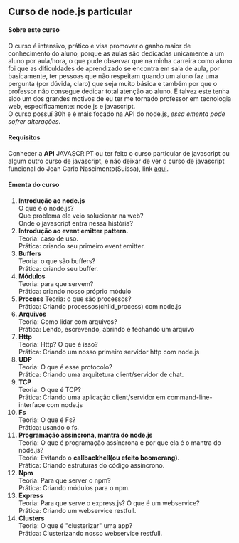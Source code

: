 ## Curso de node.js particular
#### Sobre este curso 
O curso é intensivo, prático e visa promover o ganho maior de conhecimento do aluno, porque as aulas são dedicadas unicamente a um aluno  por aula/hora, o que pude observar que na minha carreira como aluno foi que as dificuldades de aprendizado se encontra em sala de aula, por basicamente, ter pessoas que não respeitam quando um aluno faz uma pergunta (por dúvida, claro) que seja muito básica e também por que o professor não consegue dedicar total atenção ao aluno. E talvez este tenha sido um dos grandes motivos de eu ter me tornado professor em tecnologia web, especificamente: node.js e javascript.  
O curso possuí 30h e é mais focado na API do node.js, *essa ementa pode sofrer alterações*.
#### Requisitos  
Conhecer a **API** JAVASCRIPT ou ter feito o curso particular de javascript ou algum outro curso de javascript, e não deixar de ver o curso de javascript funcional do Jean Carlo Nascimento(Suissa), link [aqui](https://www.youtube.com/channel/UCKdo1RaF8gzfhvkOdZv_ojg).
#### Ementa do curso
1. **Introdução ao node.js**  
	O que é o node.js?  
	Que problema ele veio solucionar na web?  
	Onde o javascript entra nessa história?  
2. **Introdução ao event emitter pattern.**  
	Teoria: caso de uso.  
	Prática: criando seu primeiro event emitter.  
3. **Buffers**  
	Teoria: o que são buffers?  
	Prática: criando seu buffer.  
4. **Módulos**  
	Teoria: para que servem?  
	Prática: criando nosso próprio módulo
5. **Process**
	Teoria: o que são processos?  
	Prática: Criando processos(child_process) com node.js
6. **Arquivos**  
	Teoria: Como lidar com arquivos?  
	Prática: Lendo, escrevendo, abrindo e fechando um arquivo
7. **Http**  
	Teoria: Http? O que é isso?  
	Prática: Criando um nosso primeiro servidor http com node.js
8. **UDP**  
	Teoria: O que é esse protocolo?  
	Prática: Criando uma arquitetura client/servidor de chat.
9. **TCP**  
	Teoria: O que é TCP?  
	Prática: Criando uma aplicação client/servidor em command-line-interface com node.js
10. **Fs**  
	Teoria: O que é Fs?  
	Prática: usando o fs.  
11. **Programação assíncrona, mantra do node.js**  
	Teoria: O que é programação assíncrona e por que ela é o mantra do node.js?  
	Teoria: Evitando o **callbackhell(ou efeito boomerang)**.  
	Prática: Criando estruturas do código assíncrono.  
12. **Npm**  
	Teoria: Para que server o npm?  
	Prática: Criando módulos para o npm.
13. **Express**  
	Teoria: Para que serve o express.js? O que é um webservice?  
	Prática: Criando um webservice restfull.
14. **Clusters**  
	Teoria:  O que é "clusterizar" uma app?  
	Prática: Clusterizando nosso webservice restfull.  
